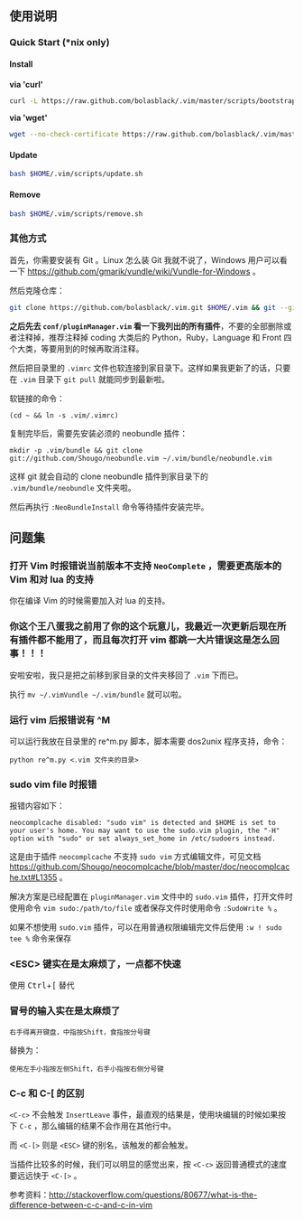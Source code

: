 ## 使用说明

### Quick Start (*nix only)

#### Install

**via 'curl'**

```bash
curl -L https://raw.github.com/bolasblack/.vim/master/scripts/bootstrap.sh | bash
```

**via 'wget'**

```bash
wget --no-check-certificate https://raw.github.com/bolasblack/.vim/master/scripts/bootstrap.sh -O - | bash
```

#### Update

```bash
bash $HOME/.vim/scripts/update.sh
```

#### Remove

```bash
bash $HOME/.vim/scripts/remove.sh
```

### 其他方式

首先，你需要安装有 Git 。Linux 怎么装 Git 我就不说了，Windows 用户可以看一下 https://github.com/gmarik/vundle/wiki/Vundle-for-Windows 。

然后克隆仓库：

```bash
git clone https://github.com/bolasblack/.vim.git $HOME/.vim && git --git-dir=$HOME/.vim/.git submodule update --init
```

**之后先去 `conf/pluginManager.vim` 看一下我列出的所有插件**，不要的全部删除或者注释掉，推荐注释掉 coding 大类后的 Python，Ruby，Language 和 Front 四个大类，等要用到的时候再取消注释。

然后把目录里的 `.vimrc` 文件也软连接到家目录下。这样如果我更新了的话，只要在 `.vim` 目录下 `git pull` 就能同步到最新啦。

软链接的命令：

    (cd ~ && ln -s .vim/.vimrc)

复制完毕后，需要先安装必须的 neobundle 插件：

    mkdir -p .vim/bundle && git clone git://github.com/Shougo/neobundle.vim ~/.vim/bundle/neobundle.vim

这样 git 就会自动的 clone neobundle 插件到家目录下的 `.vim/bundle/neobundle` 文件夹啦。

然后再执行 `:NeoBundleInstall` 命令等待插件安装完毕。

## 问题集

### 打开 Vim 时报错说当前版本不支持 `NeoComplete` ，需要更高版本的 Vim 和对 lua 的支持

你在编译 Vim 的时候需要加入对 lua 的支持。

### 你这个王八蛋我之前用了你的这个玩意儿，我最近一次更新后现在所有插件都不能用了，而且每次打开 vim 都跳一大片错误这是怎么回事！！！

安啦安啦，我只是把之前移到家目录的文件夹移回了 `.vim` 下而已。

执行 `mv ~/.vimVundle ~/.vim/bundle` 就可以啦。

### 运行 vim 后报错说有 ^M 

可以运行我放在目录里的 re^m.py 脚本，脚本需要 dos2unix 程序支持，命令：

    python re^m.py <.vim 文件夹的目录>

### sudo vim file 时报错

报错内容如下：

    neocomplcache disabled: "sudo vim" is detected and $HOME is set to your user's home. You may want to use the sudo.vim plugin, the "-H" option with "sudo" or set always_set_home in /etc/sudoers instead.

这是由于插件 `neocomplcache` 不支持 `sudo vim` 方式编辑文件，可见文档 https://github.com/Shougo/neocomplcache/blob/master/doc/neocomplcache.txt#L1355 。

解决方案是已经配置在 `pluginManager.vim` 文件中的 `sudo.vim` 插件，打开文件时使用命令 `vim sudo:/path/to/file` 或者保存文件时使用命令 `:SudoWrite %` 。

如果不想使用 `sudo.vim` 插件，可以在用普通权限编辑完文件后使用 `:w ! sudo tee %` 命令来保存

### &lt;ESC&gt; 键实在是太麻烦了，一点都不快速

使用 <kbd>Ctrl</kbd>+<kbd>[</kbd> 替代

### 冒号的输入实在是太麻烦了

    右手得离开键盘，中指按Shift，食指按分号键

替换为：

    使用左手小指按左侧Shift，右手小指按右侧分号键

### C-c 和 C-[ 的区别

`<C-c>` 不会触发 `InsertLeave` 事件，最直观的结果是，使用块编辑的时候如果按下 `C-c` ，那么编辑的结果不会作用在其他行中。

而 `<C-[>` 则是 `<ESC>` 键的别名，该触发的都会触发。

当插件比较多的时候，我们可以明显的感觉出来，按 `<C-c>` 返回普通模式的速度要远远快于 `<C-[>` 。

参考资料：http://stackoverflow.com/questions/80677/what-is-the-difference-between-c-c-and-c-in-vim

